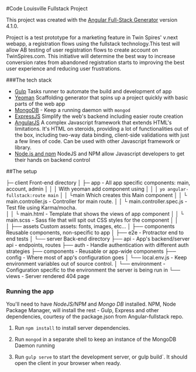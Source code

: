#Code Louisville Fullstack Project

This project was created with the [Angular Full-Stack Generator](https://github.com/DaftMonk/generator-angular-fullstack) version 4.1.0.

Project is a test prototype for a marketing feature in Twin Spires' v.next webapp, a registration flows using the fullstack technology.This test will allow AB testing of user registration flows to create account on TwinSpires.com. This initiative will determine the best way to increase conversion rates from abandoned registration starts to improving the best user experience and reducing user frustrations.


###The tech stack

- [Gulp](http://gulpjs.com/) Tasks runner to automate the build and development of app
- [Yeoman](http://yeoman.io/) Scaffolding generator that spins up a project quickly with basic parts of the web app
- [MongoDB](https://www.mongodb.org/) - Keep a running daemon with `mongod`
- [ExpressJS](https://nodejs.org) Simplify the web's backend including easier route creation
- [AngularJS](https://angularjs.org/) A complex Javascript framework that extends HTML's limitations. It's HTML on steroids, providing a lot of functionalities out of the box, including two-way data binding, client-side validations with just a few lines of code. Can be used with other Javascript framework or library.
- [Node.js and npm](nodejs.org) NodeJS and NPM allow Javascript developers to get their hands on backend control

##The setup

├─ client                           Front-end directory
│   ├─ app                          - All  app specific components: main, account, admin
│   │   │                             With yeoman add component using
│   │   │                             `yo angular-fullstack:route main`
│   │   └main                       Which creates this Main component
│   │     └ main.controller.js      - Controller for main route.
│   │     └ main.controller.spec.js - Test file using Karma/mocha.           
│   │     └ main.html               - Template that shows the views of app component
│   │     └ main.scss               - Sass file that will spit out CSS styles for the component
│   │          
│   ├── assets                      Custom assets: fonts, images, etc…
│   ├── components                  Reusable components, non-specific to app
│
├── e2e                             - Protractor end to end tests
│
└── server                          Back-end directory
    ├── api                         - App's backend/server api - endpoints, routes
    ├── auth                        - Handle authentication with different auth strategies
    ├── components                  - Reusable or app-wide components
    ├── config                      - Where most of app's configuration goes
    │   └── local.env.js            - Keep environment variables out of source control.
    │   └── environment             - Configuration specific to the environment the server is being run in
    └── views                       - Server rendered 404 page


### Running the app
You'll need to have *NodeJS/NPM* and *Mongo DB* installed. NPM, Node Package Manager, will install the rest - Gulp, Express and other dependencies, courtesy of the package.json from Angular-fullstack repo.  

1. Run `npm install` to install server dependencies.

2. Run `mongod` in a separate shell to keep an instance of the MongoDB Daemon running

3. Run `gulp serve` to start the development server, or gulp build`. It should open the client in your browser when ready.
